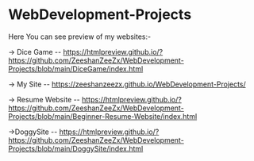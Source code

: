 # WebDevelopment-Projects

Here You can see preview of my websites:-

-> Dice Game  -- https://htmlpreview.github.io/?https://github.com/ZeeshanZeeZx/WebDevelopment-Projects/blob/main/DiceGame/index.html

-> My Site --  https://zeeshanzeezx.github.io/WebDevelopment-Projects/

-> Resume Website -- https://htmlpreview.github.io/?https://github.com/ZeeshanZeeZx/WebDevelopment-Projects/blob/main/Beginner-Resume-Website/index.html

->DoggySite -- https://htmlpreview.github.io/?https://github.com/ZeeshanZeeZx/WebDevelopment-Projects/blob/main/DoggySite/index.html
